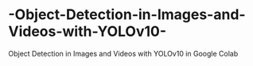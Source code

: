 # -Object-Detection-in-Images-and-Videos-with-YOLOv10-
Object Detection in Images and Videos with YOLOv10 in Google Colab
